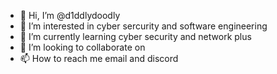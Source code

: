 - 👋 Hi, I’m @d1ddlydoodly
- 👀 I’m interested in cyber sercurity and software engineering
- 🌱 I’m currently learning cyber security and network plus
- 💞️ I’m looking to collaborate on 
- 📫 How to reach me email and discord

<!---
d1ddlydoodly/d1ddlydoodly is a ✨ special ✨ repository because its `README.md` (this file) appears on your GitHub profile.
You can click the Preview link to take a look at your changes.
--->
